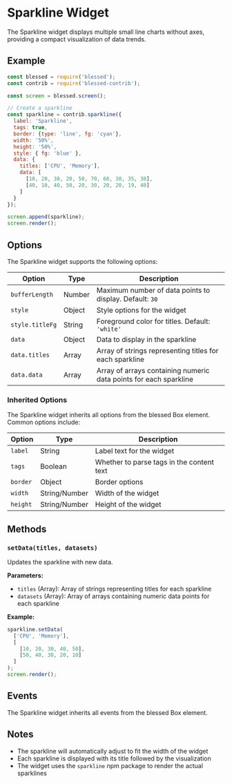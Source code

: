 # Sparkline Widget

The Sparkline widget displays multiple small line charts without axes, providing a compact visualization of data trends.

## Example

```javascript
const blessed = require('blessed');
const contrib = require('blessed-contrib');

const screen = blessed.screen();

// Create a sparkline
const sparkline = contrib.sparkline({
  label: 'Sparkline',
  tags: true,
  border: {type: 'line', fg: 'cyan'},
  width: '50%',
  height: '50%',
  style: { fg: 'blue' },
  data: {
    titles: ['CPU', 'Memory'],
    data: [
      [10, 20, 30, 20, 50, 70, 60, 30, 35, 38],
      [40, 10, 40, 50, 20, 30, 20, 20, 19, 40]
    ]
  }
});

screen.append(sparkline);
screen.render();
```

## Options

The Sparkline widget supports the following options:

| Option | Type | Description |
|--------|------|-------------|
| `bufferLength` | Number | Maximum number of data points to display. Default: `30` |
| `style` | Object | Style options for the widget |
| `style.titleFg` | String | Foreground color for titles. Default: `'white'` |
| `data` | Object | Data to display in the sparkline |
| `data.titles` | Array | Array of strings representing titles for each sparkline |
| `data.data` | Array | Array of arrays containing numeric data points for each sparkline |

### Inherited Options

The Sparkline widget inherits all options from the blessed Box element. Common options include:

| Option | Type | Description |
|--------|------|-------------|
| `label` | String | Label text for the widget |
| `tags` | Boolean | Whether to parse tags in the content text |
| `border` | Object | Border options |
| `width` | String/Number | Width of the widget |
| `height` | String/Number | Height of the widget |

## Methods

### `setData(titles, datasets)`

Updates the sparkline with new data.

**Parameters:**

- `titles` (Array): Array of strings representing titles for each sparkline
- `datasets` (Array): Array of arrays containing numeric data points for each sparkline

**Example:**

```javascript
sparkline.setData(
  ['CPU', 'Memory'],
  [
    [10, 20, 30, 40, 50],
    [50, 40, 30, 20, 10]
  ]
);
screen.render();
```

## Events

The Sparkline widget inherits all events from the blessed Box element.

## Notes

- The sparkline will automatically adjust to fit the width of the widget
- Each sparkline is displayed with its title followed by the visualization
- The widget uses the `sparkline` npm package to render the actual sparklines